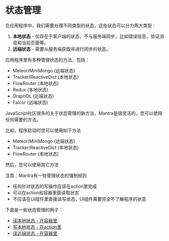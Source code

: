 # 状态管理

在应用程序中，我们需要处理不同类型的状态，这些状态可以分为两大类型：

1. **本地状态** - 仅存在于客户端的状态，不与服务端同步，比如错误信息，验证消息和当前页面等。
2. **远端状态** - 需要从服务端获取并进行同步的状态。

应用程序里有多种管理状态的方法，包括：

* Meteor/MiniMongo (远端状态)
* Tracker/ReactiveDict (本地状态)
* FlowRouter (本地状态)
* Redux (本地状态)
* GraphQL (远端状态)
* Falcor (远端状态)

JavaScript社区很多的关于状态管理的新方法，Mantra是很灵活的，您可以使用任何需要的方法。

比如，程序启动时您可以使用如下方法

* Meteor/MiniMongo (远端状态)
* Tracker/ReactiveDict (本地状态)
* FlowRouter (本地状态)

然后，您可以使用其它方法

注意：Mantra有一些管理状态的强制规则

* 任何针对状态的写操作应该在action里完成
* 可以在action和容器里面读取状态
* 不应该在UI组件里直接读写状态，UI组件需要完全不了解程序的状态

下面是一些状态管理的例子：

* [读本地状态 - 在容器里](https://github.com/mantrajs/mantra-sample-blog-app/blob/master/client/modules/core/containers/newpost.js#L6)
* [写本地状态 - 在action里](https://github.com/mantrajs/mantra-sample-blog-app/blob/master/client/modules/core/actions/posts.js#L4)
* [读远端状态 - 在容器里](https://github.com/mantrajs/mantra-sample-blog-app/blob/master/client/modules/core/containers/postlist.js#L7)
